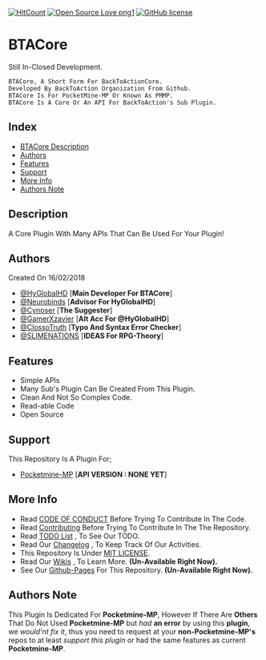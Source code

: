 [![HitCount](http://hits.dwyl.io/BackToAction/BTACore.svg)](http://hits.dwyl.io/BackToAction/BTACore) [![Open Source Love png1](https://badges.frapsoft.com/os/v1/open-source.png?v=103)](https://github.com/BackToAction/BTACore/) [![GitHub license](https://img.shields.io/github/license/Naereen/StrapDown.js.svg)](https://github.com/BackToAction/BTACore/blob/master/LICENSE)

# BTACore
Still In-Closed Development.
````
BTACore, A Short Form For BackToActionCore.
Developed By BackToAction Organization From Github.
BTACore Is For PocketMine-MP Or Known As PMMP.
BTACore Is A Core Or An API For BackToAction's Sub Plugin.
````

## Index
- [BTACore Description](https://github.com/BackToAction/BTACore#description)
- [Authors](https://github.com/BackToAction/BTACore#authors)
- [Features](https://github.com/BackToAction/BTACore#features)
- [Support](https://github.com/BackToAction/BTACore#support)
- [More Info](https://github.com/BackToAction/BTACore#more-info)
- [Authors Note](https://github.com/BackToAction/BTACore#authors-note)

## Description
A Core Plugin With Many APIs That Can Be Used For Your Plugin!

## Authors
Created On 16/02/2018
- [@HyGlobalHD](https://github.com/HyGlobalHD) [**Main Developer For BTACore**]
- [@Neurobinds](https://github.com/Neurobinds) [**Advisor For HyGlobalHD**]
- [@Cynoser](https://github.com/Cynoser) [**The Suggester**]
- [@GamerXzavier](https://github.com/GamerXzavier) [**Alt Acc For @HyGlobalHD**]
- [@ClossoTruth](https://github.com/ClossoTruth) [**Typo And Syntax Error Checker**]
- [@SLIMENATIONS](https://github.com/SLIMENATIONS) [**IDEAS For RPG-Theory**]

## Features
- Simple APIs
- Many Sub's Plugin Can Be Created From This Plugin.
- Clean And Not So Complex Code.
- Read-able Code
- Open Source

## Support
This Repository Is A Plugin For;
- [Pocketmine-MP](https://github.com/pmmp/Pocketmine-MP) [**API VERSION : NONE YET**]

## More Info
- Read [CODE OF CONDUCT](https://github.com/BackToAction/BTACore/blob/master/CODE_OF_CONDUCT.md) Before Trying To Contribute In The Code.
- Read [Contributing](https://github.com/BackToAction/BTACore/blob/master/CONTRIBUTING.md) Before Trying To Contribute In The The Repository.
- Read [TODO List](https://github.com/BackToAction/BTACore/blob/master/TODO) , To See Our TODO.
- Read Our [Changelog](https://github.com/BackToAction/BTACore/blob/master/ChangeLog.md) , To Keep Track Of Our Activities.
- This Repository Is Under [MIT LICENSE](https://github.com/BackToAction/BTACore/blob/master/LICENSE).
- Read Our [Wikis]() , To Learn More. __(Un-Available Right Now).__
- See Our [Github-Pages]() For This Repository. __(Un-Available Right Now).__

## Authors Note
This Plugin Is Dedicated For **Pocketmine-MP**, However If There Are **Others** That Do Not Used **Pocketmine-MP** but *had* **an error** by using this **plugin**, we *would'nt fix it*, thus you need to request at your **non-Pocketmine-MP's** repos to at least *support this plugin* or had the same features as current **Pocketmine-MP**.
